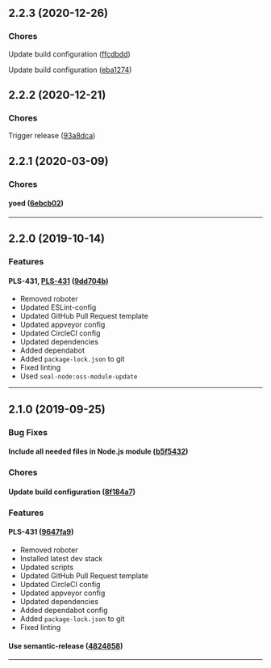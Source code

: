 ## 2.2.3 (2020-12-26)

### Chores


Update build configuration ([ffcdbdd](https://github.com/sealsystems/node-droddel/commit/ffcdbdd))

Update build configuration ([eba1274](https://github.com/sealsystems/node-droddel/commit/eba1274))

## 2.2.2 (2020-12-21)

### Chores


Trigger release ([93a8dca](https://github.com/sealsystems/node-droddel/commit/93a8dca))

## 2.2.1 (2020-03-09)

### Chores


#### yoed ([6ebcb02](https://github.com/sealsystems/node-droddel/commit/6ebcb02))



---

## 2.2.0 (2019-10-14)

### Features


#### PLS-431, [PLS-431](https://jira.sealsystems.de/jira/browse/PLS-431) ([9dd704b](https://github.com/sealsystems/node-droddel/commit/9dd704b))

- Removed roboter
 - Updated ESLint-config
 - Updated GitHub Pull Request template
 - Updated appveyor config
 - Updated CircleCI config
 - Updated dependencies
 - Added dependabot
 - Added `package-lock.json` to git
 - Fixed linting
 - Used `seal-node:oss-module-update`


---

## 2.1.0 (2019-09-25)

### Bug Fixes


#### Include all needed files in Node.js module ([b5f5432](https://github.com/sealsystems/node-droddel/commit/b5f5432))

### Chores


#### Update build configuration ([8f184a7](https://github.com/sealsystems/node-droddel/commit/8f184a7))

### Features


#### PLS-431 ([9647fa9](https://github.com/sealsystems/node-droddel/commit/9647fa9))

- Removed roboter
 - Installed latest dev stack
 - Updated scripts
 - Updated GitHub Pull Request template
 - Updated CircleCI config
 - Updated appveyor config
 - Updated dependencies
 - Added dependabot config
 - Added `package-lock.json` to git
 - Fixed linting
#### Use semantic-release ([4824858](https://github.com/sealsystems/node-droddel/commit/4824858))



---
